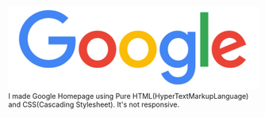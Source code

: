 ![Google LOGO](google-logo.png)
I made Google Homepage using Pure HTML(HyperTextMarkupLanguage) and CSS(Cascading Stylesheet).
It's not responsive.
